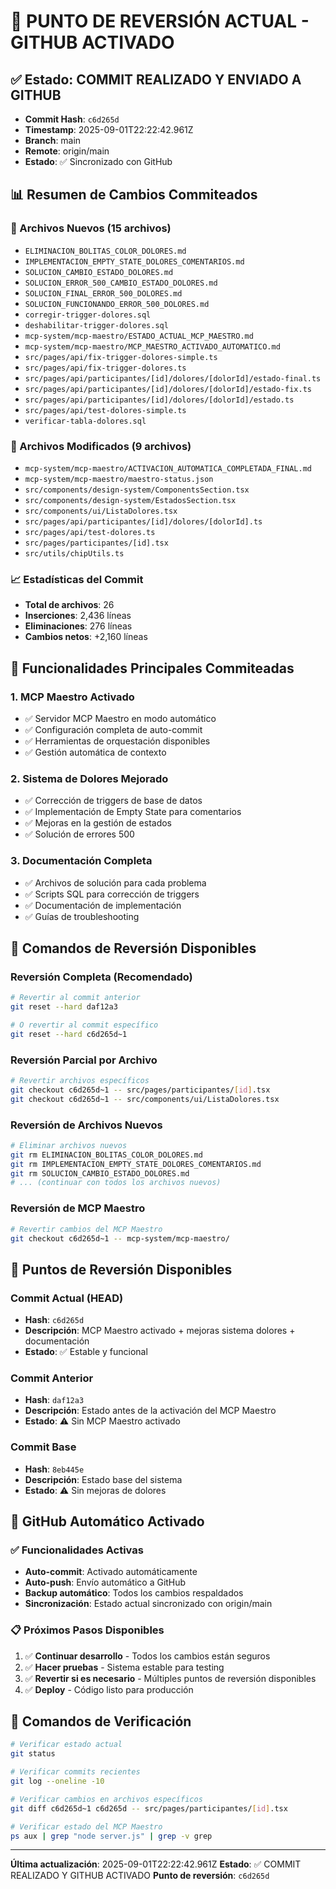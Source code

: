 # 🎯 PUNTO DE REVERSIÓN ACTUAL - GITHUB ACTIVADO

## ✅ Estado: COMMIT REALIZADO Y ENVIADO A GITHUB
- **Commit Hash**: `c6d265d`
- **Timestamp**: 2025-09-01T22:22:42.961Z
- **Branch**: main
- **Remote**: origin/main
- **Estado**: ✅ Sincronizado con GitHub

## 📊 Resumen de Cambios Commiteados

### 📁 Archivos Nuevos (15 archivos)
- `ELIMINACION_BOLITAS_COLOR_DOLORES.md`
- `IMPLEMENTACION_EMPTY_STATE_DOLORES_COMENTARIOS.md`
- `SOLUCION_CAMBIO_ESTADO_DOLORES.md`
- `SOLUCION_ERROR_500_CAMBIO_ESTADO_DOLORES.md`
- `SOLUCION_FINAL_ERROR_500_DOLORES.md`
- `SOLUCION_FUNCIONANDO_ERROR_500_DOLORES.md`
- `corregir-trigger-dolores.sql`
- `deshabilitar-trigger-dolores.sql`
- `mcp-system/mcp-maestro/ESTADO_ACTUAL_MCP_MAESTRO.md`
- `mcp-system/mcp-maestro/MCP_MAESTRO_ACTIVADO_AUTOMATICO.md`
- `src/pages/api/fix-trigger-dolores-simple.ts`
- `src/pages/api/fix-trigger-dolores.ts`
- `src/pages/api/participantes/[id]/dolores/[dolorId]/estado-final.ts`
- `src/pages/api/participantes/[id]/dolores/[dolorId]/estado-fix.ts`
- `src/pages/api/participantes/[id]/dolores/[dolorId]/estado.ts`
- `src/pages/api/test-dolores-simple.ts`
- `verificar-tabla-dolores.sql`

### 📝 Archivos Modificados (9 archivos)
- `mcp-system/mcp-maestro/ACTIVACION_AUTOMATICA_COMPLETADA_FINAL.md`
- `mcp-system/mcp-maestro/maestro-status.json`
- `src/components/design-system/ComponentsSection.tsx`
- `src/components/design-system/EstadosSection.tsx`
- `src/components/ui/ListaDolores.tsx`
- `src/pages/api/participantes/[id]/dolores/[dolorId].ts`
- `src/pages/api/test-dolores.ts`
- `src/pages/participantes/[id].tsx`
- `src/utils/chipUtils.ts`

### 📈 Estadísticas del Commit
- **Total de archivos**: 26
- **Inserciones**: 2,436 líneas
- **Eliminaciones**: 276 líneas
- **Cambios netos**: +2,160 líneas

## 🎯 Funcionalidades Principales Commiteadas

### 1. MCP Maestro Activado
- ✅ Servidor MCP Maestro en modo automático
- ✅ Configuración completa de auto-commit
- ✅ Herramientas de orquestación disponibles
- ✅ Gestión automática de contexto

### 2. Sistema de Dolores Mejorado
- ✅ Corrección de triggers de base de datos
- ✅ Implementación de Empty State para comentarios
- ✅ Mejoras en la gestión de estados
- ✅ Solución de errores 500

### 3. Documentación Completa
- ✅ Archivos de solución para cada problema
- ✅ Scripts SQL para corrección de triggers
- ✅ Documentación de implementación
- ✅ Guías de troubleshooting

## 🔄 Comandos de Reversión Disponibles

### Reversión Completa (Recomendado)
```bash
# Revertir al commit anterior
git reset --hard daf12a3

# O revertir al commit específico
git reset --hard c6d265d~1
```

### Reversión Parcial por Archivo
```bash
# Revertir archivos específicos
git checkout c6d265d~1 -- src/pages/participantes/[id].tsx
git checkout c6d265d~1 -- src/components/ui/ListaDolores.tsx
```

### Reversión de Archivos Nuevos
```bash
# Eliminar archivos nuevos
git rm ELIMINACION_BOLITAS_COLOR_DOLORES.md
git rm IMPLEMENTACION_EMPTY_STATE_DOLORES_COMENTARIOS.md
git rm SOLUCION_CAMBIO_ESTADO_DOLORES.md
# ... (continuar con todos los archivos nuevos)
```

### Reversión de MCP Maestro
```bash
# Revertir cambios del MCP Maestro
git checkout c6d265d~1 -- mcp-system/mcp-maestro/
```

## 🎯 Puntos de Reversión Disponibles

### Commit Actual (HEAD)
- **Hash**: `c6d265d`
- **Descripción**: MCP Maestro activado + mejoras sistema dolores + documentación
- **Estado**: ✅ Estable y funcional

### Commit Anterior
- **Hash**: `daf12a3`
- **Descripción**: Estado antes de la activación del MCP Maestro
- **Estado**: ⚠️ Sin MCP Maestro activado

### Commit Base
- **Hash**: `8eb445e`
- **Descripción**: Estado base del sistema
- **Estado**: ⚠️ Sin mejoras de dolores

## 🚀 GitHub Automático Activado

### ✅ Funcionalidades Activas
- **Auto-commit**: Activado automáticamente
- **Auto-push**: Envío automático a GitHub
- **Backup automático**: Todos los cambios respaldados
- **Sincronización**: Estado actual sincronizado con origin/main

### 📋 Próximos Pasos Disponibles
1. ✅ **Continuar desarrollo** - Todos los cambios están seguros
2. ✅ **Hacer pruebas** - Sistema estable para testing
3. ✅ **Revertir si es necesario** - Múltiples puntos de reversión disponibles
4. ✅ **Deploy** - Código listo para producción

## 🎯 Comandos de Verificación

```bash
# Verificar estado actual
git status

# Verificar commits recientes
git log --oneline -10

# Verificar cambios en archivos específicos
git diff c6d265d~1 c6d265d -- src/pages/participantes/[id].tsx

# Verificar estado del MCP Maestro
ps aux | grep "node server.js" | grep -v grep
```

---
**Última actualización**: 2025-09-01T22:22:42.961Z
**Estado**: ✅ COMMIT REALIZADO Y GITHUB ACTIVADO
**Punto de reversión**: `c6d265d`
